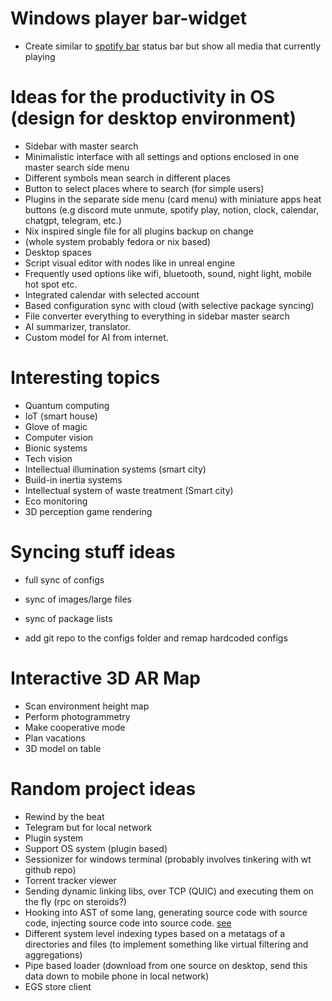 # Windows player bar-widget

- Create similar to [spotify bar](https://github.com/Debuggingss/SpotifyWidget)
  status bar but show all media that currently playing

# Ideas for the productivity in OS (design for desktop environment)

- Sidebar with master search
- Minimalistic interface with all settings and options enclosed in one master
  search side menu
- Different symbols mean search in different places
- Button to select places where to search (for simple users)
- Plugins in the separate side menu (card menu) with miniature apps heat
  buttons (e.g discord mute unmute, spotify play, notion, clock, calendar,
  chatgpt, telegram, etc.)
- Nix inspired single file for all plugins backup on change
- (whole system probably fedora or nix based)
- Desktop spaces
- Script visual editor with nodes like in unreal engine
- Frequently used options like wifi, bluetooth, sound, night light, mobile hot
  spot etc.
- Integrated calendar with selected account
- Based configuration sync with cloud (with selective package syncing)
- File converter everything to everything in sidebar master search
- AI summarizer, translator.
- Custom model for AI from internet.

# Interesting topics

- Quantum computing
- IoT (smart house)
- Glove of magic
- Computer vision
- Bionic systems
- Tech vision
- Intellectual illumination systems (smart city)
- Build-in inertia systems
- Intellectual system of waste treatment (Smart city)
- Eco monitoring
- 3D perception game rendering

# Syncing stuff ideas

- full sync of configs
- sync of images/large files
- sync of package lists

- add git repo to the configs folder and remap hardcoded configs

# Interactive 3D AR Map

- Scan environment height map
- Perform photogrammetry
- Make cooperative mode
- Plan vacations
- 3D model on table

# Random project ideas

- Rewind by the beat
- Telegram but for local network
- Plugin system
- Support OS system (plugin based)
- Sessionizer for windows terminal (probably involves tinkering with wt github
  repo)
- Torrent tracker viewer
- Sending dynamic linking libs, over TCP (QUIC) and executing them on the fly
  (rpc on steroids?)
- Hooking into AST of some lang, generating source code with source code,
  injecting source code into source code.
  [see](https://www.youtube.com/watch?v=FFgvV0sA3kU)
- Different system level indexing types based on a metatags of a directories
  and files (to implement something like virtual filtering and aggregations)
- Pipe based loader (download from one source on desktop, send this data down
  to mobile phone in local network)
- EGS store client
